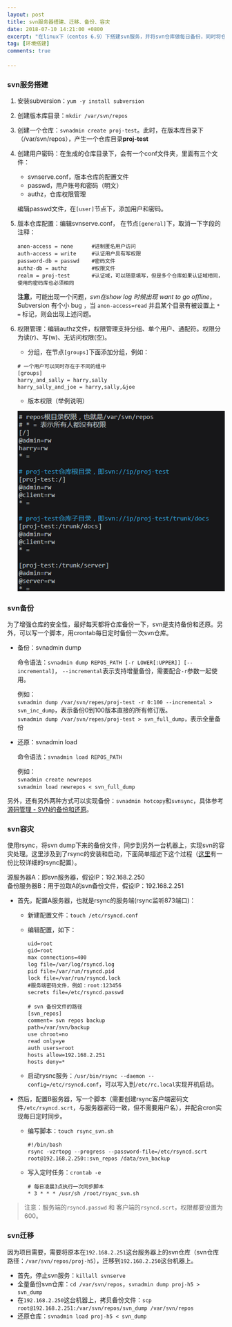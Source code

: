 ```yaml
---
layout: post
title: svn服务器搭建、迁移、备份、容灾
date: 2018-07-10 14:21:00 +0800
excerpt: "在linux下（centos 6.9）下搭建svn服务，并将svn仓库做每日备份，同时将仓库备份同步到其他主机，做容灾处理。另外，本文也记录如何将仓库从一台机器迁移到另外一台机器。"
tag: [环境搭建]
comments: true

---
```



### svn服务搭建

1. 安装subversion：`yum -y install subversion`
2. 创建版本库目录：`mkdir /var/svn/repos`
3. 创建一个仓库：`svnadmin create proj-test`。此时，在版本库目录下（/var/svn/repos），产生一个仓库目录**proj-test**
4. 创建用户密码：在生成的仓库目录下，会有一个conf文件夹，里面有三个文件：

	- svnserve.conf，版本仓库的配置文件
	- passwd，用户账号和密码（明文）
	- authz，仓库权限管理

	编辑passwd文件，在`[user]`节点下，添加用户和密码。

5. 版本仓库配置：编辑svnserve.conf， 在节点`[general]`下，取消一下字段的注释：
	~~~
	anon-access = none  	#进制匿名用户访问
	auth-access = write 	#认证用户具有写权限
	password-db = passwd 	#密码文件
	authz-db = authz 		#权限文件
	realm = proj-test 		#认证域，可以随意填写，但是多个仓库如果认证域相同，使用的密码库也必须相同
	~~~

	**注意**，可能出现一个问题，*svn在show log 时候出现 want to go offline*，Subversion 有个小 bug ，当 `anon-access=read` 并且某个目录有被设置上 `* =` 标记，则会出现上述问题。

6. 权限管理：编辑authz文件，权限管理支持分组、单个用户、通配符。权限分为读(r)、写(w)、无访问权限(空)。

	- 分组，在节点`[groups]`下面添加分组，例如：
	```
	# 一个用户可以同时存在于不同的组中
	[groups]
	harry_and_sally = harry,sally
	harry_sally_and_joe = harry,sally,&joe
	```

	- 版本权限（举例说明）

	![权限配置](/images/posts/svn_auth.png)

### svn备份

为了增强仓库的安全性，最好每天都将仓库备份一下，svn是支持备份和还原。另外，可以写一个脚本，用crontab每日定时备份一次svn仓库。

- 备份：svnadmin dump

	命令语法：`svnadmin dump REPOS_PATH [-r LOWER[:UPPER]] [--incremental]`， `--incremental`表示支持增量备份，需要配合`-r`参数一起使用。

	例如：  
	`svnadmin dump /var/svn/repes/proj-test -r 0:100 --incremental > svn_inc_dump`，表示备份0到100版本直接的所有修订版。  
	`svnadmin dump /var/svn/repes/proj-test > svn_full_dump`，表示全量备份


- 还原：svnadmin load

	命令语法：`svnadmin load REPOS_PATH`

	例如：  
	`svnadmin create newrepos`  
	`svnadmin load newrepos < svn_full_dump`


另外，还有另外两种方式可以实现备份：`svnadmin hotcopy`和`svnsync`，具体参考[源码管理 - SVN的备份和还原](http://www.cnblogs.com/itech/archive/2011/10/11/2206988.html)。

### svn容灾

使用rsync，将svn dump下来的备份文件，同步到另外一台机器上，实现svn的容灾处理。这里涉及到了rsync的安装和启动，下面简单描述下这个过程（[这里](https://www.jb51.net/article/36891.htm)有一份比较详细的rsync配置）。

源服务器A：即svn服务器，假设IP：192.168.2.250  
备份服务器B：用于拉取A的svn备份文件，假设IP：192.168.2.251

- 首先，配置A服务器，也就是rsync的服务端(rsync监听873端口)：

	- 新建配置文件：`touch /etc/rsyncd.conf`
	- 编辑配置，如下：

		~~~
		uid=root
		gid=root
		max connections=400
		log file=/var/log/rsyncd.log
		pid file=/var/run/rsyncd.pid
		lock file=/var/run/rsyncd.lock
		#服务端密码文件，例如：root:123456
		secrets file=/etc/rsyncd.passwd

		# svn 备份文件的路径
		[svn_repos]
		comment= svn repos backup
		path=/var/svn/backup
		use chroot=no
		read only=ye
		auth users=root
		hosts allow=192.168.2.251
		hosts deny=*
		~~~

	- 启动rysnc服务：`/usr/bin/rsync --daemon --config=/etc/rsyncd.conf`，可以写入到`/etc/rc.local`实现开机启动。

- 然后，配置B服务器，写一个脚本（需要创建rsync客户端密码文件`/etc/rsyncd.scrt`，与服务器密码一致，但不需要用户名），并配合cron实现每日定时同步。

	- 编写脚本：`touch rsync_svn.sh`

		~~~shell
		#!/bin/bash
		rsync -vzrtopg --progress --password-file=/etc/rsyncd.scrt root@192.168.2.250::svn_repos /data/svn_backup
		~~~


	- 写入定时任务：`crontab -e`

		~~~
		# 每日凌晨3点执行一次同步脚本
		* 3 * * * /usr/sh /root/rsync_svn.sh
		~~~

> 注意：服务端的`rsyncd.passwd` 和 客户端的`rsyncd.scrt`，权限都要设置为600。

### svn迁移

因为项目需要，需要将原本在`192.168.2.251`这台服务器上的svn仓库（svn仓库路径：`/var/svn/repos/proj-h5`），迁移到`192.168.2.250`这台机器上。

- 首先，停止svn服务：`killall svnserve`
- 全量备份svn仓库：`cd /var/svn/repos`，`svnadmin dump proj-h5 > svn_dump`
- 在`192.168.2.250`这台机器上，拷贝备份文件：`scp root@192.168.2.251:/var/svn/repos/svn_dump /var/svn/repos`
- 还原仓库：`svnadmin load proj-h5 < svn_dump `
